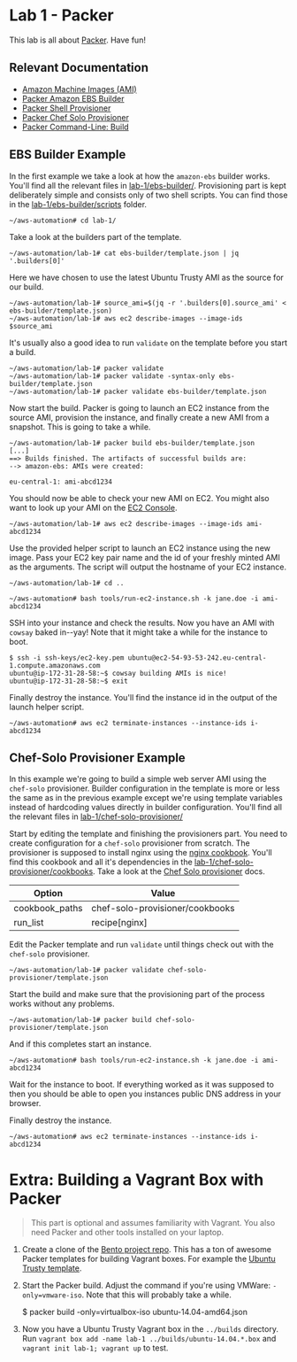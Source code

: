 # Lab 1 - Packer

This lab is all about [Packer](https://www.packer.io/). Have fun!

## Relevant Documentation

- [Amazon Machine Images (AMI)](http://docs.aws.amazon.com/AWSEC2/latest/UserGuide/AMIs.html)
- [Packer Amazon EBS Builder](https://www.packer.io/docs/builders/amazon-ebs.html)
- [Packer Shell Provisioner](https://www.packer.io/docs/provisioners/shell.html)
- [Packer Chef Solo Provisioner](https://www.packer.io/docs/provisioners/chef-solo.html)
- [Packer Command-Line: Build](https://www.packer.io/docs/command-line/build.html)

## EBS Builder Example

In the first example we take a look at how the `amazon-ebs` builder works. You'll find all the relevant files in [lab-1/ebs-builder/](https://github.com/b4nk/aws-automation/tree/master/lab-1/ebs-builder). Provisioning part is kept deliberately simple and consists only of two shell scripts. You can find those in the [lab-1/ebs-builder/scripts](https://github.com/b4nk/aws-automation/tree/master/lab-1/ebs-builder/scripts) folder.

    ~/aws-automation# cd lab-1/

Take a look at the builders part of the template.

    ~/aws-automation/lab-1# cat ebs-builder/template.json | jq '.builders[0]'

Here we have chosen to use the latest Ubuntu Trusty AMI as the source for our build.

    ~/aws-automation/lab-1# source_ami=$(jq -r '.builders[0].source_ami' < ebs-builder/template.json)
    ~/aws-automation/lab-1# aws ec2 describe-images --image-ids $source_ami

It's usually also a good idea to run `validate` on the template before you start a build.

    ~/aws-automation/lab-1# packer validate
    ~/aws-automation/lab-1# packer validate -syntax-only ebs-builder/template.json
    ~/aws-automation/lab-1# packer validate ebs-builder/template.json

Now start the build. Packer is going to launch an EC2 instance from the source AMI, provision the instance, and finally create a new AMI from a snapshot. This is going to take a while.

    ~/aws-automation/lab-1# packer build ebs-builder/template.json
    [...]
    ==> Builds finished. The artifacts of successful builds are:
    --> amazon-ebs: AMIs were created:

    eu-central-1: ami-abcd1234

You should now be able to check your new AMI on EC2. You might also want to look up your AMI on the [EC2 Console]( https://eu-central-1.console.aws.amazon.com/ec2/#images).

    ~/aws-automation/lab-1# aws ec2 describe-images --image-ids ami-abcd1234

Use the provided helper script to launch an EC2 instance using the new image. Pass your EC2 key pair name and the id of your freshly minted AMI as the arguments. The script will output the hostname of your EC2 instance.

    ~/aws-automation/lab-1# cd ..

    ~/aws-automation# bash tools/run-ec2-instance.sh -k jane.doe -i ami-abcd1234

SSH into your instance and check the results. Now you have an AMI with `cowsay` baked in--yay! Note that it might take a while for the instance to boot.

    $ ssh -i ssh-keys/ec2-key.pem ubuntu@ec2-54-93-53-242.eu-central-1.compute.amazonaws.com
    ubuntu@ip-172-31-28-58:~$ cowsay building AMIs is nice!
    ubuntu@ip-172-31-28-58:~$ exit

Finally destroy the instance. You'll find the instance id in the output of the launch helper script.

    ~/aws-automation# aws ec2 terminate-instances --instance-ids i-abcd1234

## Chef-Solo Provisioner Example

In this example we're going to build a simple web server AMI using the `chef-solo` provisioner. Builder configuration in the template is more or less the same as in the previous example except we're using template variables instead of hardcoding values directly in builder configuration. You'll find all the relevant files in [lab-1/chef-solo-provisioner/](https://github.com/b4nk/aws-automation/tree/master/lab-1/chef-solo-provisioner)

Start by editing the template and finishing the provisioners part. You need to create configuration for a `chef-solo` provisioner from scratch. The provisioner is supposed to install nginx using the [nginx cookbook](https://supermarket.chef.io/cookbooks/nginx). You'll find this cookbook and all it's dependencies in the [lab-1/chef-solo-provisioner/cookbooks](https://github.com/b4nk/aws-automation/tree/master/lab-1/chef-solo-provisioner/cookbooks). Take a look at the
[Chef Solo provisioner](https://www.packer.io/docs/provisioners/chef-solo.html) docs.

Option         | Value
---------------|---------------------------------
cookbook_paths | chef-solo-provisioner/cookbooks
run_list       | recipe[nginx]

Edit the Packer template and run `validate` until things check out with the `chef-solo` provisioner.

    ~/aws-automation/lab-1# packer validate chef-solo-provisioner/template.json

Start the build and make sure that the provisioning part of the process works without any problems.

    ~/aws-automation/lab-1# packer build chef-solo-provisioner/template.json

And if this completes start an instance.

    ~/aws-automation# bash tools/run-ec2-instance.sh -k jane.doe -i ami-abcd1234

Wait for the instance to boot. If everything worked as it was supposed to then you should be able to open you instances public DNS address in your browser.

Finally destroy the instance.

    ~/aws-automation# aws ec2 terminate-instances --instance-ids i-abcd1234

# Extra: Building a Vagrant Box with Packer

> This part is optional and assumes familiarity with Vagrant. You also need Packer and other tools installed on your laptop.

1. Create a clone of the [Bento project repo](https://github.com/chef/bento). This has a ton of awesome Packer templates for building Vagrant boxes. For example the [Ubuntu Trusty template](https://github.com/chef/bento/blob/master/ubuntu-14.04-amd64.json).

2. Start the Packer build. Adjust the command if you're using VMWare: `-only=vmware-iso`. Note that this will probably take a while.

    $ packer build -only=virtualbox-iso ubuntu-14.04-amd64.json

3. Now you have a Ubuntu Trusty Vagrant box in the `../builds` directory. Run `vagrant box add -name lab-1 ../builds/ubuntu-14.04.*.box` and `vagrant init lab-1; vagrant up` to test.
